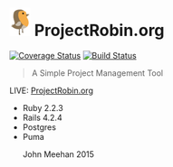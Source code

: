[<img src="./app/assets/images/robin50.png">](http://www.ProjectRobin.org/)  ProjectRobin.org
==

[![Coverage Status](https://coveralls.io/repos/johnmeehan/ProjectRobin/badge.svg?branch=master)](https://coveralls.io/r/johnmeehan/ProjectRobin?branch=master)  [![Build Status](https://travis-ci.org/johnmeehan/ProjectRobin.svg?branch=master)](https://travis-ci.org/johnmeehan/ProjectRobin)


> A Simple Project Management Tool

LIVE:  [ProjectRobin.org](http://www.projectrobin.org)

<ul>
  <li>Ruby 2.2.3
  <li>Rails 4.2.4
  <li>Postgres
  <li>Puma

John Meehan 2015
